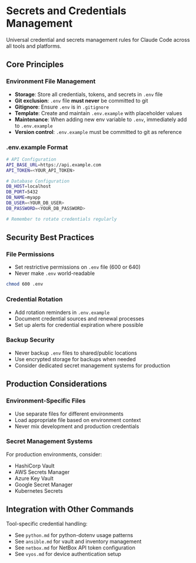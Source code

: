 # Secrets and Credentials Management

Universal credential and secrets management rules for Claude Code across all tools and platforms.

## Core Principles

### Environment File Management
- **Storage**: Store all credentials, tokens, and secrets in `.env` file
- **Git exclusion**: `.env` file **must never** be committed to git
- **Gitignore**: Ensure `.env` is in `.gitignore`
- **Template**: Create and maintain `.env.example` with placeholder values
- **Maintenance**: When adding new env variable to `.env`, immediately add to `.env.example`
- **Version control**: `.env.example` must be committed to git as reference

### .env.example Format
```bash
# API Configuration
API_BASE_URL=https://api.example.com
API_TOKEN=<YOUR_API_TOKEN>

# Database Configuration
DB_HOST=localhost
DB_PORT=5432
DB_NAME=myapp
DB_USER=<YOUR_DB_USER>
DB_PASSWORD=<YOUR_DB_PASSWORD>

# Remember to rotate credentials regularly
```

## Security Best Practices

### File Permissions
- Set restrictive permissions on `.env` file (600 or 640)
- Never make `.env` world-readable
```bash
chmod 600 .env
```

### Credential Rotation
- Add rotation reminders in `.env.example`
- Document credential sources and renewal processes
- Set up alerts for credential expiration where possible

### Backup Security
- Never backup `.env` files to shared/public locations
- Use encrypted storage for backups when needed
- Consider dedicated secret management systems for production

## Production Considerations

### Environment-Specific Files
- Use separate files for different environments
- Load appropriate file based on environment context
- Never mix development and production credentials

### Secret Management Systems
For production environments, consider:
- HashiCorp Vault
- AWS Secrets Manager
- Azure Key Vault
- Google Secret Manager
- Kubernetes Secrets

## Integration with Other Commands

Tool-specific credential handling:
- See `python.md` for python-dotenv usage patterns
- See `ansible.md` for vault and inventory management
- See `netbox.md` for NetBox API token configuration
- See `vyos.md` for device authentication setup
